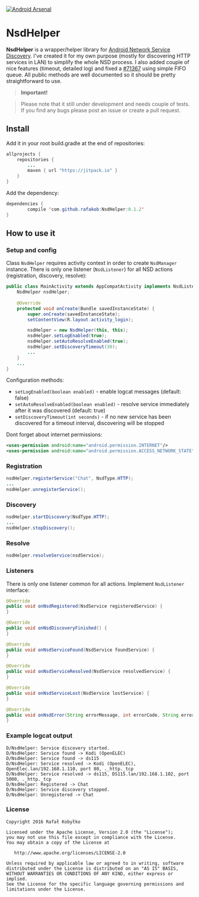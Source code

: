 [![Android Arsenal](https://img.shields.io/badge/Android%20Arsenal-NsdHelper-brightgreen.svg?style=flat)](http://android-arsenal.com/details/1/3167)

# NsdHelper #
**NsdHelper** is a wrapper/helper library for [Android Network Service Discovery](http://developer.android.com/training/connect-devices-wirelessly/nsd.html). I've created it for my own purpose (mostly for discovering HTTP services in LAN) to simplify the whole NSD process. I also added couple of nice features (timeout, detailed log) and fixed a [#71367](https://code.google.com/p/android/issues/detail?id=71367) using simple FIFO queue. All public methods are well documented so it should be pretty straightforward to use.


> **Important!**

> Please note that it still under development and needs couple of tests. If you find any bugs please post an issue or create a pull request.

## Install ##
Add it in your root build.gradle at the end of repositories:
```java
allprojects {
	repositories {
		...
		maven { url "https://jitpack.io" }
	}
}
```
Add the dependency:
```java
dependencies {
        compile 'com.github.rafakob:NsdHelper:0.1.2'
}
```
## How to use it ##
### Setup  and config ###
Class ```NsdHelper``` requires activity context in order to create ```NsdManager``` instance. There is only one listener (```NsdListener```) for all NSD actions (registration, discovery, resolve):

```java
public class MainActivity extends AppCompatActivity implements NsdListener {
    NsdHelper nsdHelper;
    
    @Override
    protected void onCreate(Bundle savedInstanceState) {
        super.onCreate(savedInstanceState);
        setContentView(R.layout.activity_login);

        nsdHelper = new NsdHelper(this, this);
        nsdHelper.setLogEnabled(true);
        nsdHelper.setAutoResolveEnabled(true);
        nsdHelper.setDiscoveryTimeout(30);
        ...
    }
    ...
}
```
Configuration methods:
- ```setLogEnabled(boolean enabled)``` - enable logcat messages (default: false)
- ```setAutoResolveEnabled(boolean enabled)``` - resolve service immediately after it was discovered (default: true)
- ```setDiscoveryTimeout(int seconds)``` - if no new service has been discovered for a timeout interval, discovering will be stopped


Dont forget about internet permissions:
```xml
<uses-permission android:name="android.permission.INTERNET"/>
<uses-permission android:name="android.permission.ACCESS_NETWORK_STATE"/>
```

### Registration ###
```java
nsdHelper.registerService("Chat", NsdType.HTTP);
...
nsdHelper.unregisterService();
```
### Discovery ###
```java
nsdHelper.startDiscovery(NsdType.HTTP);
...
nsdHelper.stopDiscovery();
```
### Resolve ###
```java
nsdHelper.resolveService(nsdService);
```
### Listeners ###
There is only one listener common for all actions. Implement ```NsdListener``` interface:
```java
@Override
public void onNsdRegistered(NsdService registeredService) {
}

@Override
public void onNsdDiscoveryFinished() {
}

@Override
public void onNsdServiceFound(NsdService foundService) {
}

@Override
public void onNsdServiceResolved(NsdService resolvedService) {
}

@Override
public void onNsdServiceLost(NsdService lostService) {
}

@Override
public void onNsdError(String errorMessage, int errorCode, String errorSource) {
}
```

### Example logcat output ###

```
D/NsdHelper: Service discovery started.
D/NsdHelper: Service found -> Kodi (OpenELEC)
D/NsdHelper: Service found -> ds115
D/NsdHelper: Service resolved -> Kodi (OpenELEC), OpenElec.lan/192.168.1.110, port 80, ._http._tcp
D/NsdHelper: Service resolved -> ds115, DS115.lan/192.168.1.102, port 5000, ._http._tcp
D/NsdHelper: Registered -> Chat
D/NsdHelper: Service discovery stopped.
D/NsdHelper: Unregistered -> Chat
```


### License ###
```
Copyright 2016 Rafał Kobyłko

Licensed under the Apache License, Version 2.0 (the "License");
you may not use this file except in compliance with the License.
You may obtain a copy of the License at

   http://www.apache.org/licenses/LICENSE-2.0

Unless required by applicable law or agreed to in writing, software
distributed under the License is distributed on an "AS IS" BASIS,
WITHOUT WARRANTIES OR CONDITIONS OF ANY KIND, either express or implied.
See the License for the specific language governing permissions and
limitations under the License.
```
